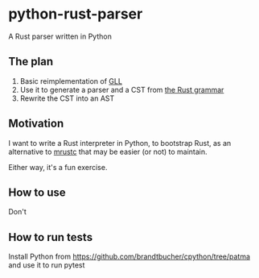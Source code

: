 # python-rust-parser
A Rust parser written in Python

## The plan

1. Basic reimplementation of [GLL](https://github.com/rust-lang/gll)
2. Use it to generate a parser and a CST from [the Rust grammar](https://github.com/rust-lang/wg-grammar)
3. Rewrite the CST into an AST

## Motivation

I want to write a Rust interpreter in Python, to bootstrap Rust, as
an alternative to [mrustc](https://github.com/thepowersgang/mrustc/) that
may be easier (or not) to maintain.

Either way, it's a fun exercise.

## How to use

Don't

## How to run tests

Install Python from https://github.com/brandtbucher/cpython/tree/patma and
use it to run pytest
